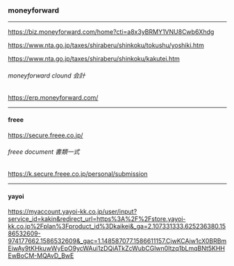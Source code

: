 ### moneyforward
---
https://biz.moneyforward.com/home?cti=a8x3yBRMY1VNU8Cwb6Xhdg


https://www.nta.go.jp/taxes/shiraberu/shinkoku/tokushu/yoshiki.htm

https://www.nta.go.jp/taxes/shiraberu/shinkoku/kakutei.htm

###### moneyforward clound 会計
https://erp.moneyforward.com/

---
#### freee
https://secure.freee.co.jp/
###### freee document 書類一式
https://k.secure.freee.co.jp/personal/submission

---
#### yayoi
https://myaccount.yayoi-kk.co.jp/user/input?service_id=kakin&redirect_url=https%3A%2F%2Fstore.yayoi-kk.co.jp%2Fplan%3Fproduct_id%3Dkaikei&_ga=2.107331333.625236380.1586532609-974177662.1586532609&_gac=1.148587077.1586611157.CjwKCAjw1cX0BRBmEiwAy9tKHkuwWyEpO9ycWAui1zDQiATkZcWubCGlwn0Itzq1bLmqBNt5KHHEwBoCM-MQAvD_BwE


```
```

```
```

```
```



